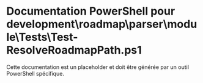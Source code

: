 # Documentation PowerShell pour development\roadmap\parser\module\Tests\Test-ResolveRoadmapPath.ps1

Cette documentation est un placeholder et doit être générée par un outil PowerShell spécifique.
